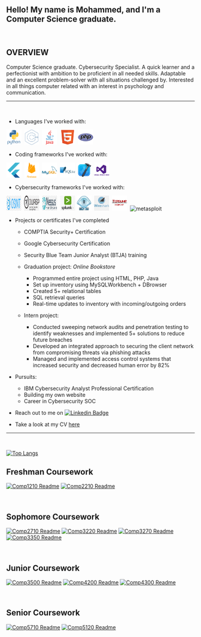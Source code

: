 ## Hello! My name is Mohammed, and I'm a Computer Science graduate.

<br>

## OVERVIEW
Computer Science graduate. Cybersecurity Specialist. A quick learner and a perfectionist with ambition to be proficient in all needed skills. Adaptable and an excellent problem-solver with all situations challenged by. Interested in all things computer related with an interest in psychology and communication.

---
<br>

- Languages I've worked with:
<div>
    <img src="https://github.com/devicons/devicon/blob/master/icons/python/python-original-wordmark.svg" title="Python" alt="py" width="40" height="40"/>&nbsp;
    <img src="https://github.com/devicons/devicon/blob/master/icons/cplusplus/cplusplus-line.svg"  title="Cplusplus" alt="C++" width="40" height="40"/>&nbsp;
    <img src="https://github.com/devicons/devicon/blob/master/icons/java/java-original-wordmark.svg" title="Java" alt="Java" width="40" height="40"/>&nbsp; 
    <img src="https://github.com/devicons/devicon/blob/master/icons/html5/html5-original.svg" title="HTML5" alt="HTML" width="40" height="40"/>&nbsp;
    <img src="https://github.com/devicons/devicon/blob/master/icons/php/php-original.svg" title="PHP" alt="PHP" width="40" height="40"/>&nbsp;
</div>


- Coding frameworks I've worked with:
<div>
    <img src="https://github.com/devicons/devicon/blob/master/icons/flutter/flutter-original.svg" title="Flutter" alt="Flutter" width="40" height="40"/>&nbsp;
    <img src="https://github.com/devicons/devicon/blob/master/icons/firebase/firebase-plain-wordmark.svg" title="Firebase" alt="Firebase" width="40" height="40"/>&nbsp;
    <img src="https://github.com/devicons/devicon/blob/master/icons/mysql/mysql-original-wordmark.svg" title="MySQL" alt="MySQL" width="40" height="40"/>&nbsp;
    <img src="https://github.com/devicons/devicon/blob/master/icons/sqlite/sqlite-original-wordmark.svg" title="SQLite" **alt="Sqlite" width="40" height="40"/>
    <img src="https://github.com/devicons/devicon/blob/master/icons/xcode/xcode-original.svg" title="Xcode"  alt="Xcode" width="40" height="40"/>&nbsp;
    <img src="https://github.com/devicons/devicon/blob/master/icons/visualstudio/visualstudio-plain-wordmark.svg" title="VisualStudio"  alt="VStudio" width="40" height="40"/>&nbsp;
</div>


- Cybersecurity frameworks I've worked with:
<div>
    <img src="https://github.com/MSalaam/MSalaam/blob/main/assets/OSINT-logo.png" title="OSINT" alt="OSINT" width="40" height="40"/>&nbsp;
    <img src="https://github.com/MSalaam/MSalaam/blob/main/assets/OWASP-logo.png" title="OWASP" alt="OWASP" width="40" height="40"/>&nbsp;
    <img src="https://github.com/MSalaam/MSalaam/blob/main/assets/nessus-logo.png" title="Nesus" alt="nessus" width="40" height="40"/>&nbsp;
    <img src="https://github.com/MSalaam/MSalaam/blob/main/assets/splunk-logo.png" title="splunk" **alt="splunk" width="40" height="40"/>
    <img src="https://github.com/MSalaam/MSalaam/blob/main/assets/nmap-logo.png" title="nmap"  alt="nmap" width="40" height="40"/>&nbsp;
    <img src="https://github.com/MSalaam/MSalaam/blob/main/assets/wireshark-logo.png" title="wireshark"  alt="wireshark" width="40" height="40"/>&nbsp;
    <img src="https://github.com/MSalaam/MSalaam/blob/main/assets/tcpdump-logo.png" title="tcpdump"  alt="tcpdump" width="40" height="40"/>&nbsp;
    <img src="https://github.com/MSalaam/MSalaam/blob/main/assets/metasploit-logo.png" title="metasploit"  alt="metasploit" width="40" height="40"/>&nbsp;
</div>


- Projects or certificates I've completed
    - COMPTIA Security+ Certification
    - Google Cybersecurity Certification
    - Security Blue Team Junior Analyst (BTJA) training

    - Graduation project:
         *Online Bookstore*
        * Programmed entire project using HTML, PHP, Java
        * Set up inventory using MySQLWorkbench + DBrowser
        * Created 5+ relational tables
        * SQL retrieval queries
        * Real-time updates to inventory with incoming/outgoing orders
    - Intern project:
        * Conducted sweeping network audits and penetration testing to identify weaknesses and implemented 5+ solutions to reduce future breaches
        * Developed an integrated approach to securing the client network from compromising threats via phishing attacks
        * Managed and implemented access control systems that increased security and decreased human error by 82%


- Pursuits:
    - IBM Cybersecurity Analyst Professional Certification
    - Building my own website 
    - Career in Cybersecurity SOC
    
    

- Reach out to me on [![Linkedin Badge](https://img.shields.io/badge/LinkedIn-blue?logo=linkedin&logoColor=white&style=for-the-badge)](https://www.linkedin.com/in/mohammed-salaam-16b670245/)
- Take a look at my CV [here](https://github.com/MSalaam/MSalaam/blob/main/assets/Mohammed%20Salaam%20CV.pdf)


---
<br>

[![Top Langs](https://github-readme-stats.vercel.app/api/top-langs/?username=MSalaam&layout=compact&theme=vision-friendly-dark)](https://github.com/anuraghazra/github-readme-stats)


## Freshman Coursework

[![Comp1210 Readme](https://github-readme-stats.vercel.app/api/pin/?username=MSalaam&repo=Comp1210&theme=transparent)](https://github.com/MSalaam/COMP1210)
[![Comp2210 Readme](https://github-readme-stats.vercel.app/api/pin/?username=MSalaam&repo=Comp2210&theme=transparent)](https://github.com/MSalaam/COMP2210)


<br>

## Sophomore Coursework

[![Comp2710 Readme](https://github-readme-stats.vercel.app/api/pin/?username=MSalaam&repo=Comp2710&theme=transparent)](https://github.com/MSalaam/COMP2710)
[![Comp3220 Readme](https://github-readme-stats.vercel.app/api/pin/?username=MSalaam&repo=Comp3220&theme=transparent)](https://github.com/MSalaam/COMP3220)
[![Comp3270 Readme](https://github-readme-stats.vercel.app/api/pin/?username=MSalaam&repo=Comp3270&theme=transparent)](https://github.com/MSalaam/COMP3270)
[![Comp3350 Readme](https://github-readme-stats.vercel.app/api/pin/?username=MSalaam&repo=Comp3350&theme=transparent)](https://github.com/MSalaam/COMP3350)


<br>

## Junior Coursework

[![Comp3500 Readme](https://github-readme-stats.vercel.app/api/pin/?username=MSalaam&repo=Comp3500&theme=transparent)](https://github.com/MSalaam/COMP3500)
[![Comp4200 Readme](https://github-readme-stats.vercel.app/api/pin/?username=MSalaam&repo=Comp4200&theme=transparent)](https://github.com/MSalaam/COMP4200)
[![Comp4300 Readme](https://github-readme-stats.vercel.app/api/pin/?username=MSalaam&repo=Comp4300&theme=transparent)](https://github.com/MSalaam/COMP4300)


<br>

## Senior Coursework

[![Comp5710 Readme](https://github-readme-stats.vercel.app/api/pin/?username=MSalaam&repo=Comp5710&theme=transparent)](https://github.com/MSalaam/COMP5710)
[![Comp5120 Readme](https://github-readme-stats.vercel.app/api/pin/?username=MSalaam&repo=Comp5120&theme=transparent)](https://github.com/MSalaam/COMP5120)